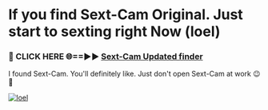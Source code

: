 # If you find Sext-Cam Original. Just start to sexting right Now (loel)

<h3>🔴 CLICK HERE 🌐==►► <a href="https://tinyurl.com/mtbk5fxa" rel="nofollow">Sext-Cam Updated finder</a></h3>

I found Sext-Cam. You'll definitely like. Just don't open Sext-Cam at work 😉💬

[![loel](https://i.imgur.com/Q8WKrnY.jpeg)](https://tinyurl.com/mtbk5fxa)
